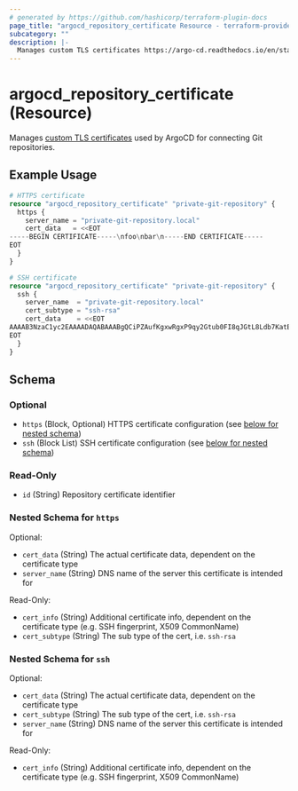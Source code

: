 ```yaml
---
# generated by https://github.com/hashicorp/terraform-plugin-docs
page_title: "argocd_repository_certificate Resource - terraform-provider-argocd"
subcategory: ""
description: |-
  Manages custom TLS certificates https://argo-cd.readthedocs.io/en/stable/user-guide/private-repositories/#self-signed-untrusted-tls-certificates used by ArgoCD for connecting Git repositories.
---
```


# argocd_repository_certificate (Resource)

Manages [custom TLS certificates](https://argo-cd.readthedocs.io/en/stable/user-guide/private-repositories/#self-signed-untrusted-tls-certificates) used by ArgoCD for connecting Git repositories.

## Example Usage

```terraform
# HTTPS certificate
resource "argocd_repository_certificate" "private-git-repository" {
  https {
    server_name = "private-git-repository.local"
    cert_data   = <<EOT
-----BEGIN CERTIFICATE-----\nfoo\nbar\n-----END CERTIFICATE-----
EOT
  }
}

# SSH certificate
resource "argocd_repository_certificate" "private-git-repository" {
  ssh {
    server_name  = "private-git-repository.local"
    cert_subtype = "ssh-rsa"
    cert_data    = <<EOT
AAAAB3NzaC1yc2EAAAADAQABAAABgQCiPZAufKgxwRgxP9qy2Gtub0FI8qJGtL8Ldb7KatBeRUQQPn8QK7ZYjzYDvP1GOutFMaQT0rKIqaGImIBsztNCno...
EOT
  }
}
```

<!-- schema generated by tfplugindocs -->
## Schema

### Optional

- `https` (Block, Optional) HTTPS certificate configuration (see [below for nested schema](#nestedblock--https))
- `ssh` (Block List) SSH certificate configuration (see [below for nested schema](#nestedblock--ssh))

### Read-Only

- `id` (String) Repository certificate identifier

<a id="nestedblock--https"></a>
### Nested Schema for `https`

Optional:

- `cert_data` (String) The actual certificate data, dependent on the certificate type
- `server_name` (String) DNS name of the server this certificate is intended for

Read-Only:

- `cert_info` (String) Additional certificate info, dependent on the certificate type (e.g. SSH fingerprint, X509 CommonName)
- `cert_subtype` (String) The sub type of the cert, i.e. `ssh-rsa`


<a id="nestedblock--ssh"></a>
### Nested Schema for `ssh`

Optional:

- `cert_data` (String) The actual certificate data, dependent on the certificate type
- `cert_subtype` (String) The sub type of the cert, i.e. `ssh-rsa`
- `server_name` (String) DNS name of the server this certificate is intended for

Read-Only:

- `cert_info` (String) Additional certificate info, dependent on the certificate type (e.g. SSH fingerprint, X509 CommonName)
